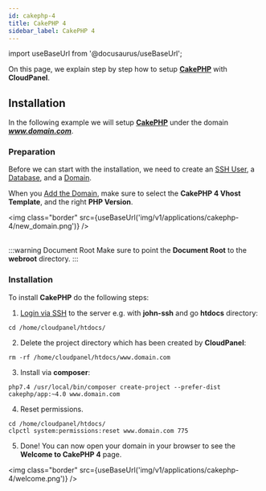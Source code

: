 ```yaml
---
id: cakephp-4
title: CakePHP 4
sidebar_label: CakePHP 4
---
```


import useBaseUrl from '@docusaurus/useBaseUrl';

On this page, we explain step by step how to setup **[CakePHP](https://cakephp.org/)** with **CloudPanel**.

## Installation

In the following example we will setup **[CakePHP](https://cakephp.org/)** under the domain ***www.domain.com***.

### Preparation

Before we can start with the installation, we need to create an [SSH User](users#adding-a-user), a [Database](databases#adding-a-database), and a [Domain](domains#adding-a-domain).

When you [Add the Domain](domains#adding-a-domain), make sure to select the **CakePHP 4 Vhost Template**, and the right **PHP Version**.

<img class="border" src={useBaseUrl('img/v1/applications/cakephp-4/new_domain.png')} /> <br /><br />

:::warning Document Root
Make sure to point the **Document Root** to the **webroot** directory.
:::

### Installation

To install **CakePHP** do the following steps:

1. [Login via SSH](users#ssh-login) to the server e.g. with **john-ssh** and go **htdocs** directory:

```
cd /home/cloudpanel/htdocs/
```

2. Delete the project directory which has been created by **CloudPanel**:

```
rm -rf /home/cloudpanel/htdocs/www.domain.com
```

3. Install via **composer**:

```
php7.4 /usr/local/bin/composer create-project --prefer-dist cakephp/app:~4.0 www.domain.com
```

4. Reset permissions.

```
cd /home/cloudpanel/htdocs/
clpctl system:permissions:reset www.domain.com 775
```

5. Done! You can now open your domain in your browser to see the **Welcome to CakePHP 4** page.

<img class="border" src={useBaseUrl('img/v1/applications/cakephp-4/welcome.png')} />

